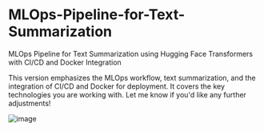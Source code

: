 # MLOps-Pipeline-for-Text-Summarization
MLOps Pipeline for Text Summarization using Hugging Face Transformers with CI/CD and Docker Integration


This version emphasizes the MLOps workflow, text summarization, and the integration of CI/CD and Docker for deployment. It covers the key technologies you are working with. Let me know if you'd like any further adjustments!


![image](https://github.com/user-attachments/assets/ebb1132a-6054-4491-9916-aac6d2d06422)
